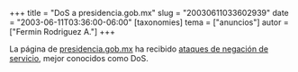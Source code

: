 +++
title = "DoS a presidencia.gob.mx"
slug = "20030611033602939"
date = "2003-06-11T03:36:00-06:00"
[taxonomies]
tema = ["anuncios"]
autor = ["Fermin Rodriguez A."]
+++

La página de [presidencia.gob.mx](http://presidencia.gob.mx) ha recibido
[ataques de negación de
servicio](http://www.reforma.com/tecnologia/articulo/301633/), mejor
conocidos como DoS.

